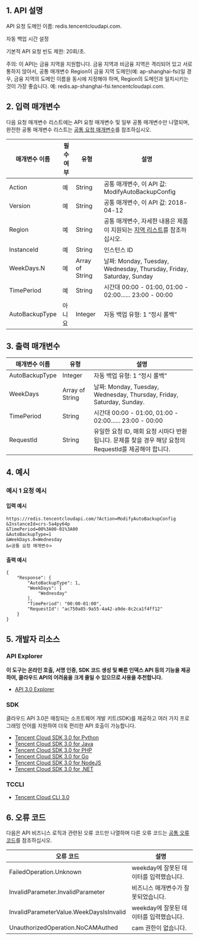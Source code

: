 ﻿## 1. API 설명API 요청 도메인 이름: redis.tencentcloudapi.com.자동 백업 시간 설정기본적 API 요청 빈도 제한: 20회/초.주의: 이 API는 금융 지역을 지원합니다. 금융 지역과 비금융 지역은 격리되어 있고 서로 통하지 않아서, 공통 매개변수 Region이 금융 지역 도메인(예: ap-shanghai-fsi)일 경우, 금융 지역의 도메인 이름을 동시에 지정해야 하며, Region의 도메인과 일치시키는 것이 가장 좋습니다. 예: redis.ap-shanghai-fsi.tencentcloudapi.com.## 2. 입력 매개변수다음 요청 매개변수 리스트에는 API 요청 매개변수 및 일부 공통 매개변수만 나열되며, 완전한 공통 매개변수 리스트는 [공통 요청 매개변수](/document/api/239/20005)를 참조하십시오.| 매개변수 이름 | 필수 여부 | 유형 | 설명 ||---------|---------|---------|---------|| Action | 예 | String | 공통 매개변수, 이 API 값: ModifyAutoBackupConfig || Version | 예 | String | 공통 매개변수, 이 API 값: 2018-04-12 || Region | 예 | String | 공통 매개변수, 자세한 내용은 제품이 지원되는 [지역 리스트](/document/api/239/20005#.E5.9C.B0.E5.9F.9F.E5.88.97.E8.A1.A8)를 참조하십시오. || InstanceId | 예 | String | 인스턴스 ID || WeekDays.N | 예 | Array of String | 날짜: Monday, Tuesday, Wednesday, Thursday, Friday, Saturday, Sunday || TimePeriod | 예 | String | 시간대 00:00 - 01:00, 01:00 - 02:00...... 23:00 - 00:00 || AutoBackupType | 아니요 | Integer | 자동 백업 유형: 1 “정시 롤백” |## 3. 출력 매개변수| 매개변수 이름 | 유형 | 설명 ||---------|---------|---------|| AutoBackupType | Integer | 자동 백업 유형: 1 “정시 롤백” || WeekDays | Array of String | 날짜: Monday, Tuesday, Wednesday, Thursday, Friday, Saturday, Sunday.|| TimePeriod | String | 시간대 00:00 - 01:00, 01:00 - 02:00...... 23:00 - 00:00|| RequestId | String | 유일한 요청 ID, 매회 요청 시마다 반환됩니다. 문제를 찾을 경우 해당 요청의 RequestId를 제공해야 합니다. |## 4. 예시### 예시 1 요청 예시#### 입력 예시```https://redis.tencentcloudapi.com/?Action=ModifyAutoBackupConfig&InstanceId=crs-5a4py64p&TimePeriod=00%3A00-01%3A00&AutoBackupType=1&WeekDays.0=Wednesday&<공통 요청 매개변수>```#### 출력 예시```{    "Response": {        "AutoBackupType": 1,        "WeekDays": [            "Wednesday"        ],        "TimePeriod": "00:00-01:00",        "RequestId": "ac750a85-9a55-4a42-a9de-8c2ca1f4ff12"    }}```## 5. 개발자 리소스### API Explorer**이 도구는 온라인 호출, 서명 인증, SDK 코드 생성 및 빠른 인덱스 API 등의 기능을 제공하여, 클라우드 API의 어려움을 크게 줄일 수 있으므로 사용을 추천합니다.*** [API 3.0 Explorer](https://console.cloud.tencent.com/api/explorer?Product=redis&Version=2018-04-12&Action=ModifyAutoBackupConfig)### SDK클라우드 API 3.0은 매칭되는 소프트웨어 개발 키트(SDK)를 제공하고 여러 가지 프로그래밍 언어를 지원하여 더욱 편리한 API 호출이 가능합니다.* [Tencent Cloud SDK 3.0 for Python](https://github.com/TencentCloud/tencentcloud-sdk-python)* [Tencent Cloud SDK 3.0 for Java](https://github.com/TencentCloud/tencentcloud-sdk-java)* [Tencent Cloud SDK 3.0 for PHP](https://github.com/TencentCloud/tencentcloud-sdk-php)* [Tencent Cloud SDK 3.0 for Go](https://github.com/TencentCloud/tencentcloud-sdk-go)* [Tencent Cloud SDK 3.0 for NodeJS](https://github.com/TencentCloud/tencentcloud-sdk-nodejs)* [Tencent Cloud SDK 3.0 for .NET](https://github.com/TencentCloud/tencentcloud-sdk-dotnet)### TCCLI* [Tencent Cloud CLI 3.0](https://cloud.tencent.com/document/product/440/6176)## 6. 오류 코드다음은 API 비즈니스 로직과 관련된 오류 코드만 나열하며 다른 오류 코드는 [공통 오류 코드](/document/api/239/20007#.E5.85.AC.E5.85.B1.E9.94.99.E8.AF.AF.E7.A0.81)를 참조하십시오.| 오류 코드 | 설명 ||---------|---------|| FailedOperation.Unknown | weekday에 잘못된 데이터를 입력했습니다. || InvalidParameter.InvalidParameter | 비즈니스 매개변수가 잘못되었습니다. || InvalidParameterValue.WeekDaysIsInvalid | weekday에 잘못된 데이터를 입력했습니다. || UnauthorizedOperation.NoCAMAuthed | cam 권한이 없습니다. |
